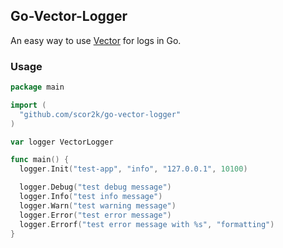 ## Go-Vector-Logger

An easy way to use [Vector](https://vector.dev) for logs in Go.

### Usage

```go
package main

import (
  "github.com/scor2k/go-vector-logger"
)

var logger VectorLogger

func main() {
  logger.Init("test-app", "info", "127.0.0.1", 10100)

  logger.Debug("test debug message")
  logger.Info("test info message")
  logger.Warn("test warning message")
  logger.Error("test error message")
  logger.Errorf("test error message with %s", "formatting")
}
```
